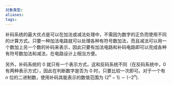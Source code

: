 ```yaml
---
对象类型: 
aliases: 
tags:
---
```

补码系统的最大优点是可以在加法或减法处理中，不需因为数字的正负而使用不同的计算方式。只要一种加法电路就可以处理各种有符号数加法，而且减法可以用一个数加上另一个数的补码来表示，因此只要有加法电路和补码电路即可以完成各种有符号数加法和减法，在电路设计上相当方便。

另外，补码系统的 0 就只有一个表示方式，这和反码系统不同（在反码系统中，0 有两种表示方式），因此在判断数字是否为 0 时，只要比较一次即可。对于一个有 $n$ 位的二进制数，使用补码其能表示的数值范围为 $(2^n-1)\sim (-2^n)$.